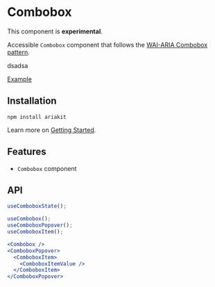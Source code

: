 # Combobox

<p class="ak-warn">
  This component is <strong>experimental</strong>.
</p>

Accessible `Combobox` component that follows the [WAI-ARIA Combobox pattern](https://www.w3.org/TR/wai-aria-practices-1.2/#combobox).

dsadsa

<a href="./index.tsx" data-playground>Example</a>

## Installation

```
npm install ariakit
```

Learn more on [Getting Started](/guide/getting-started).

## Features

- `Combobox` component

## API

```jsx
useComboboxState();

useCombobox();
useComboboxPopover();
useComboboxItem();

<Combobox />
<ComboboxPopover>
  <ComboboxItem>
    <ComboboxItemValue />
  </ComboboxItem>
</ComboboxPopover>
```
